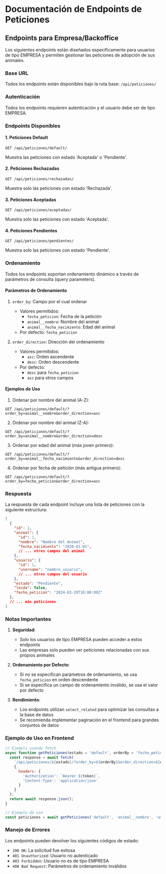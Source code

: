 # Documentación de Endpoints de Peticiones

## Endpoints para Empresa/Backoffice

Los siguientes endpoints están diseñados específicamente para usuarios de tipo EMPRESA y permiten gestionar las peticiones de adopción de sus animales.

### Base URL
Todos los endpoints están disponibles bajo la ruta base: `/api/peticiones/`

### Autenticación
Todos los endpoints requieren autenticación y el usuario debe ser de tipo EMPRESA.

### Endpoints Disponibles

#### 1. Peticiones Default
```
GET /api/peticiones/default/
```
Muestra las peticiones con estado 'Aceptada' o 'Pendiente'.

#### 2. Peticiones Rechazadas
```
GET /api/peticiones/rechazadas/
```
Muestra solo las peticiones con estado 'Rechazada'.

#### 3. Peticiones Aceptadas
```
GET /api/peticiones/aceptadas/
```
Muestra solo las peticiones con estado 'Aceptada'.

#### 4. Peticiones Pendientes
```
GET /api/peticiones/pendientes/
```
Muestra solo las peticiones con estado 'Pendiente'.

### Ordenamiento

Todos los endpoints soportan ordenamiento dinámico a través de parámetros de consulta (query parameters).

#### Parámetros de Ordenamiento

1. `order_by`: Campo por el cual ordenar
   - Valores permitidos:
     - `fecha_peticion`: Fecha de la petición
     - `animal__nombre`: Nombre del animal
     - `animal__fecha_nacimiento`: Edad del animal
   - Por defecto: `fecha_peticion`

2. `order_direction`: Dirección del ordenamiento
   - Valores permitidos:
     - `asc`: Orden ascendente
     - `desc`: Orden descendente
   - Por defecto:
     - `desc` para `fecha_peticion`
     - `asc` para otros campos

#### Ejemplos de Uso

1. Ordenar por nombre del animal (A-Z):
```
GET /api/peticiones/default/?order_by=animal__nombre&order_direction=asc
```

2. Ordenar por nombre del animal (Z-A):
```
GET /api/peticiones/default/?order_by=animal__nombre&order_direction=desc
```

3. Ordenar por edad del animal (más joven primero):
```
GET /api/peticiones/default/?order_by=animal__fecha_nacimiento&order_direction=desc
```

4. Ordenar por fecha de petición (más antigua primero):
```
GET /api/peticiones/default/?order_by=fecha_peticion&order_direction=asc
```

### Respuesta

La respuesta de cada endpoint incluye una lista de peticiones con la siguiente estructura:

```json
[
  {
    "id": 1,
    "animal": {
      "id": 1,
      "nombre": "Nombre del Animal",
      "fecha_nacimiento": "2020-01-01",
      // ... otros campos del animal
    },
    "usuario": {
      "id": 1,
      "username": "nombre_usuario",
      // ... otros campos del usuario
    },
    "estado": "Pendiente",
    "leida": false,
    "fecha_peticion": "2024-03-20T10:00:00Z"
  },
  // ... más peticiones
]
```

### Notas Importantes

1. **Seguridad**:
   - Solo los usuarios de tipo EMPRESA pueden acceder a estos endpoints
   - Las empresas solo pueden ver peticiones relacionadas con sus propios animales

2. **Ordenamiento por Defecto**:
   - Si no se especifican parámetros de ordenamiento, se usa `fecha_peticion` en orden descendente
   - Si se especifica un campo de ordenamiento inválido, se usa el valor por defecto

3. **Rendimiento**:
   - Los endpoints utilizan `select_related` para optimizar las consultas a la base de datos
   - Se recomienda implementar paginación en el frontend para grandes conjuntos de datos

### Ejemplo de Uso en Frontend

```javascript
// Ejemplo usando fetch
async function getPeticiones(estado = 'default', orderBy = 'fecha_peticion', orderDirection = 'desc') {
  const response = await fetch(
    `/api/peticiones/${estado}/?order_by=${orderBy}&order_direction=${orderDirection}`,
    {
      headers: {
        'Authorization': `Bearer ${token}`,
        'Content-Type': 'application/json'
      }
    }
  );
  return await response.json();
}

// Ejemplo de uso
const peticiones = await getPeticiones('default', 'animal__nombre', 'asc');
```

### Manejo de Errores

Los endpoints pueden devolver los siguientes códigos de estado:

- `200 OK`: La solicitud fue exitosa
- `401 Unauthorized`: Usuario no autenticado
- `403 Forbidden`: Usuario no es de tipo EMPRESA
- `400 Bad Request`: Parámetros de ordenamiento inválidos 